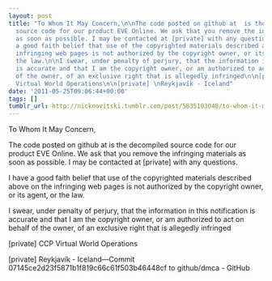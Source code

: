 ```yaml
---
layout: post
title: "To Whom It May Concern,\n\nThe code posted on github at  is the decompiled
  source code for our product EVE Online. We ask that you remove the infringing materials
  as soon as possible. I may be contacted at [private] with any questions.\n\nI have
  a good faith belief that use of the copyrighted materials described above on the
  infringing web pages is not authorized by the copyright owner, or its agent, or
  the law.\n\nI swear, under penalty of perjury, that the information in this notification
  is accurate and that I am the copyright owner, or am authorized to act on behalf
  of the owner, of an exclusive right that is allegedly infringed\n\n[private] \nCCP
  Virtual World Operations\n\n[private] \nReykjavík - Iceland"
date: '2011-05-25T09:06:44+00:00'
tags: []
tumblr_url: http://nicknovitski.tumblr.com/post/5835103048/to-whom-it-may-concern-the-code-posted-on
---
```

To Whom It May Concern,

The code posted on github at  is the decompiled source code for our product EVE Online. We ask that you remove the infringing materials as soon as possible. I may be contacted at [private] with any questions.

I have a good faith belief that use of the copyrighted materials described above on the infringing web pages is not authorized by the copyright owner, or its agent, or the law.

I swear, under penalty of perjury, that the information in this notification is accurate and that I am the copyright owner, or am authorized to act on behalf of the owner, of an exclusive right that is allegedly infringed

[private] 
CCP Virtual World Operations

[private] 
Reykjavík - Iceland—Commit 07145ce2d23f5871b1f819c66c61f503b46448cf to github/dmca - GitHub
